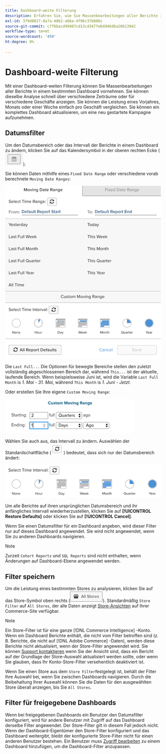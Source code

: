 ```yaml
---
title: Dashboard-weite Filterung
description: Erfahren Sie, wie Sie Massenbearbeitungen aller Berichte in einem bestimmten Dashboard durchführen.
exl-id: 379d0027-8a7a-4062-a66a-4f06c37b806c
source-git-commit: c7f6bacd49487cd13c4347fe6dd46d6a10613942
workflow-type: tm+mt
source-wordcount: '459'
ht-degree: 0%

---
```


# Dashboard-weite Filterung

Mit einer Dashboard-weiten Filterung können Sie Massenbearbeitungen aller Berichte in einem bestimmten Dashboard vornehmen. Sie können dieselbe Analyse schnell über verschiedene Zeiträume oder für verschiedene Geschäfte anzeigen. Sie können die Leistung eines Vorjahres, Monats oder einer Woche einfach pro Geschäft vergleichen. Sie können ein komplettes Dashboard aktualisieren, um eine neu gestartete Kampagne aufzunehmen.

## Datumsfilter

Um den Datumsbereich oder das Intervall der Berichte in einem Dashboard zu ändern, klicken Sie auf das Kalendersymbol in der oberen rechten Ecke (![calendar](../../assets/calendar-button.png)).

Sie können Daten mithilfe eines `Fixed Date Range` oder verschiedene vorab berechnete `Moving Date Ranges`:

![Verschieben von Datumsbereichen](../../assets/moving_date_ranges.png)

Die `Last Full...` Die Optionen für bewegte Bereiche stellen den zuletzt vollständig abgeschlossenen Bereich dar, während `This...` ist der aktuelle, laufende Bereich. Wenn beispielsweise Juni ist, wird die Variable `Last Full Month` is _1. Mai - 31. Mai_, während `This Month` is _1. Juni - Jetzt_.

Oder erstellen Sie Ihre eigene `Custom Moving Range`\:

![benutzerdefinierter Bewegungsbereich](../../assets/custom-moving-range.png)

Wählen Sie auch aus, das Intervall zu ändern. Auswählen der Standardschaltfläche (![Zeitintervall Standard](../../assets/time_interval_default.png)) bedeutet, dass sich nur der Datumsbereich ändert:

![Zeitintervall](../../assets/time_interval.png)

Um alle Berichte auf ihren ursprünglichen Datumsbereich und ihr anfängliches Intervall wiederherzustellen, klicken Sie auf **[!UICONTROL Restore Defaults]** oder klicken Sie auf **[!UICONTROL Cancel]**.

Wenn Sie einen Datumsfilter für ein Dashboard angeben, wird dieser Filter nur auf dieses Dashboard angewendet. Sie wird nicht angewendet, wenn Sie zu anderen Dashboards navigieren.

>[!NOTE]
>
>Zurzeit `Cohort Reports` und `SQL Reports` sind nicht enthalten, wenn Änderungen auf Dashboard-Ebene angewendet werden.

## Filter speichern

Um die Leistung eines bestimmten Stores zu analysieren, klicken Sie auf das Store-Symbol oben rechts (![Store Filter](../../assets/store-filter.png)). Standardmäßig `Store Filter` auf `All Stores`, der alle Daten anzeigt [Store-Ansichten](https://experienceleague.adobe.com/docs/commerce-admin/stores-sales/site-store/store-views.html) auf Ihrer Commerce-Site verfügbar.

>[!NOTE]
>
>Ein Store-Filter ist für eine ganze [!DNL Commerce Intelligence] -Konto. Wenn ein Dashboard Berichte enthält, die nicht vom Filter betroffen sind (z. B. Berichte, die nicht auf [!DNL Adobe Commerce] -Daten), werden diese Berichte nicht aktualisiert, wenn der Store-Filter angewendet wird. Sie können [Support kontaktieren](https://experienceleague.adobe.com/docs/commerce-knowledge-base/kb/troubleshooting/miscellaneous/mbi-service-policies.html) wenn Sie der Ansicht sind, dass ein Bericht auf der Grundlage der Store-Auswahl aktualisiert werden sollte, oder wenn Sie glauben, dass Ihr Konto-Store-Filter versehentlich deaktiviert ist.

Wenn Sie einen Store aus dem `Store Filter`festgelegt ist, behält der Filter Ihre Auswahl bei, wenn Sie zwischen Dashboards navigieren. Durch die Beibehaltung Ihrer Auswahl können Sie die Daten für den ausgewählten Store überall anzeigen, bis Sie `All Stores`.

## Filter für freigegebene Dashboards

Wenn bei freigegebenen Dashboards ein Benutzer den Datumsfilter konfiguriert, wird für andere Benutzer mit Zugriff auf das Dashboard derselbe Filter angewendet. Der Store-Filter gilt in diesem Fall jedoch nicht. Wenn der Dashboard-Eigentümer den Store-Filter konfiguriert und das Dashboard weitergibt, bleibt der konfigurierte Store-Filter nicht für einen anderen Benutzer bestehen. Ein Benutzer muss [Zugriff bearbeiten](../../data-user/dashboards/share-dashboard-with-users.md) zu einem Dashboard hinzufügen, um die Dashboard-Filter anzupassen.
